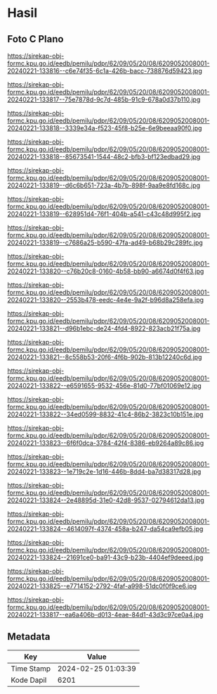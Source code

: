 # Hasil

## Foto C Plano

https://sirekap-obj-formc.kpu.go.id/eedb/pemilu/pdpr/62/09/05/20/08/6209052008001-20240221-133816--c6e74f35-6c1a-426b-bacc-738876d59423.jpg

https://sirekap-obj-formc.kpu.go.id/eedb/pemilu/pdpr/62/09/05/20/08/6209052008001-20240221-133817--75e7878d-9c7d-485b-91c9-678a0d37b110.jpg

https://sirekap-obj-formc.kpu.go.id/eedb/pemilu/pdpr/62/09/05/20/08/6209052008001-20240221-133818--3339e34a-f523-45f8-b25e-6e9beeaa90f0.jpg

https://sirekap-obj-formc.kpu.go.id/eedb/pemilu/pdpr/62/09/05/20/08/6209052008001-20240221-133818--85673541-1544-48c2-bfb3-bf123edbad29.jpg

https://sirekap-obj-formc.kpu.go.id/eedb/pemilu/pdpr/62/09/05/20/08/6209052008001-20240221-133819--d6c6b651-723a-4b7b-898f-9aa9e8fd168c.jpg

https://sirekap-obj-formc.kpu.go.id/eedb/pemilu/pdpr/62/09/05/20/08/6209052008001-20240221-133819--628951d4-76f1-404b-a541-c43c48d995f2.jpg

https://sirekap-obj-formc.kpu.go.id/eedb/pemilu/pdpr/62/09/05/20/08/6209052008001-20240221-133819--c7686a25-b590-47fa-ad49-b68b29c289fc.jpg

https://sirekap-obj-formc.kpu.go.id/eedb/pemilu/pdpr/62/09/05/20/08/6209052008001-20240221-133820--c76b20c8-0160-4b58-bb90-a6674d0f4f63.jpg

https://sirekap-obj-formc.kpu.go.id/eedb/pemilu/pdpr/62/09/05/20/08/6209052008001-20240221-133820--2553b478-eedc-4e4e-9a2f-b96d8a258efa.jpg

https://sirekap-obj-formc.kpu.go.id/eedb/pemilu/pdpr/62/09/05/20/08/6209052008001-20240221-133821--d96b1ebc-de24-4fd4-8922-823acb21f75a.jpg

https://sirekap-obj-formc.kpu.go.id/eedb/pemilu/pdpr/62/09/05/20/08/6209052008001-20240221-133821--8c558b53-20f6-4f6b-902b-813b12240c6d.jpg

https://sirekap-obj-formc.kpu.go.id/eedb/pemilu/pdpr/62/09/05/20/08/6209052008001-20240221-133822--e6591655-9532-456e-81d0-77bf01069e12.jpg

https://sirekap-obj-formc.kpu.go.id/eedb/pemilu/pdpr/62/09/05/20/08/6209052008001-20240221-133822--34ed0599-8832-41c4-86b2-3823c10b151e.jpg

https://sirekap-obj-formc.kpu.go.id/eedb/pemilu/pdpr/62/09/05/20/08/6209052008001-20240221-133823--6f6f0dca-3784-42f4-8386-eb9264a89c86.jpg

https://sirekap-obj-formc.kpu.go.id/eedb/pemilu/pdpr/62/09/05/20/08/6209052008001-20240221-133823--1e719c2e-1d16-446b-8dd4-ba7d38317d28.jpg

https://sirekap-obj-formc.kpu.go.id/eedb/pemilu/pdpr/62/09/05/20/08/6209052008001-20240221-133824--2e48895d-31e0-42d8-9537-02794612da13.jpg

https://sirekap-obj-formc.kpu.go.id/eedb/pemilu/pdpr/62/09/05/20/08/6209052008001-20240221-133824--4614097f-4374-458a-b247-da54ca9efb05.jpg

https://sirekap-obj-formc.kpu.go.id/eedb/pemilu/pdpr/62/09/05/20/08/6209052008001-20240221-133824--21691ce0-ba91-43c9-b23b-4404ef9deeed.jpg

https://sirekap-obj-formc.kpu.go.id/eedb/pemilu/pdpr/62/09/05/20/08/6209052008001-20240221-133825--e7714152-2792-4faf-a998-51dc0f0f9ce6.jpg

https://sirekap-obj-formc.kpu.go.id/eedb/pemilu/pdpr/62/09/05/20/08/6209052008001-20240221-133817--ea6a406b-d013-4eae-84d1-43d3c97ce0a4.jpg


## Metadata

| Key        | Value               |
| ---------- | ------------------- |
| Time Stamp | 2024-02-25 01:03:39 |
| Kode Dapil | 6201                |



